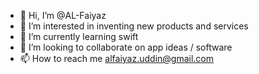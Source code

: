 - 👋 Hi, I’m @AL-Faiyaz
- 👀 I’m interested in inventing new products and services
- 🌱 I’m currently learning swift
- 💞️ I’m looking to collaborate on app ideas / software 
- 📫 How to reach me alfaiyaz.uddin@gmail.com

<!---
AL-Faiyaz/AL-Faiyaz is a ✨ special ✨ repository because its `README.md` (this file) appears on your GitHub profile.
You can click the Preview link to take a look at your changes.
--->
